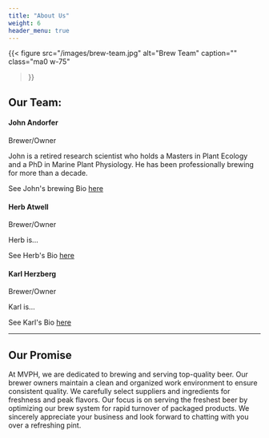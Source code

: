 ```yaml
---
title: "About Us"
weight: 6
header_menu: true
---
```



{{< figure
  src="/images/brew-team.jpg"
  alt="Brew Team"
  caption=""
  class="ma0 w-75"
>}}

## Our Team:

#### John Andorfer

Brewer/Owner

John is a retired research scientist who holds a Masters in Plant Ecology and a PhD in Marine Plant Physiology. He has
been professionally brewing for more than a decade.

See John's brewing Bio [here](ja_bio)

#### Herb Atwell

Brewer/Owner

Herb is...

See Herb's Bio [here](herb_bio)
#### Karl Herzberg

Brewer/Owner

Karl is...

See Karl's Bio [here](karl_bio)

----

## Our Promise

At MVPH, we are dedicated to brewing and serving top-quality beer. Our brewer owners maintain a clean and organized 
work environment to ensure consistent quality. We carefully select suppliers and ingredients for freshness and peak 
flavors. Our focus is on serving the freshest beer by optimizing our brew system for rapid turnover of packaged 
products. We sincerely appreciate your business and look forward to chatting with you over a refreshing pint.
